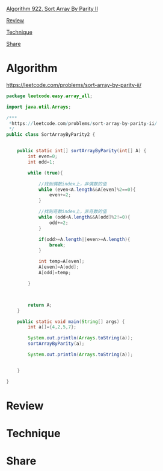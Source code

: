 
 [Algorithm 922. Sort Array By Parity II](#algorithm)

 [Review](#review)

 [Technique](#technique)

 [Share](#share)


# Algorithm
https://leetcode.com/problems/sort-array-by-parity-ii/
```java
package leetcode.easy.array_all;

import java.util.Arrays;

/***
 *https://leetcode.com/problems/sort-array-by-parity-ii/
 */
public class SortArrayByParity2 {


    public static int[] sortArrayByParity(int[] A) {
        int even=0;
        int odd=1;

        while (true){

            //找到偶数index上，非偶数的值
            while (even<A.length&&A[even]%2==0){
                even+=2;
            }

            //找到奇数index上，非奇数的值
            while (odd<A.length&&A[odd]%2!=0){
                odd+=2;
            }

            if(odd>=A.length||even>=A.length){
                break;
            }

            int temp=A[even];
            A[even]=A[odd];
            A[odd]=temp;

        }



        return A;
    }

    public static void main(String[] args) {
        int a[]={4,2,5,7};

        System.out.println(Arrays.toString(a));
        sortArrayByParity(a);

        System.out.println(Arrays.toString(a));


    }

}


```

# Review


# Technique


# Share





